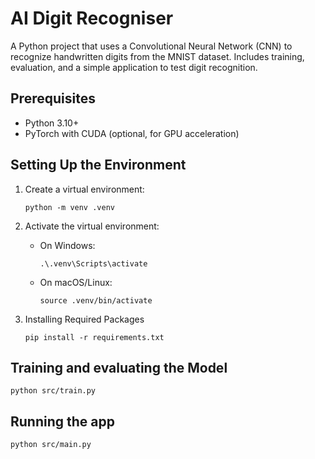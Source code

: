# AI Digit Recogniser

A Python project that uses a Convolutional Neural Network (CNN) to recognize handwritten digits from the MNIST dataset. Includes training, evaluation, and a simple application to test digit recognition.

## Prerequisites
- Python 3.10+
- PyTorch with CUDA (optional, for GPU acceleration)

## Setting Up the Environment

1. Create a virtual environment:
    ```shell
    python -m venv .venv
    ```

2. Activate the virtual environment:
   - On Windows:
     ```shell
     .\.venv\Scripts\activate
     ```
   - On macOS/Linux:
     ```shell
     source .venv/bin/activate
     ```

3. Installing Required Packages
    ```shell
    pip install -r requirements.txt
    ```

## Training and evaluating the Model
```shell
python src/train.py
```

## Running the app
```shell
python src/main.py
```
